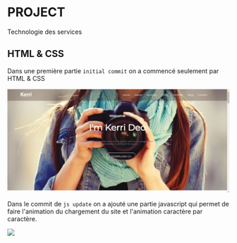 # PROJECT
 Technologie des services
## HTML & CSS
Dans une première partie ``initial commit`` on a commencé seulement par HTML & CSS

![img.png](assets/img.png)

Dans le commit de ``js update`` on a ajouté une partie javascript qui permet de
faire l'animation du chargement du site et l'animation caractère par caractère.

![](assets/KERRIWelcome.gif)
